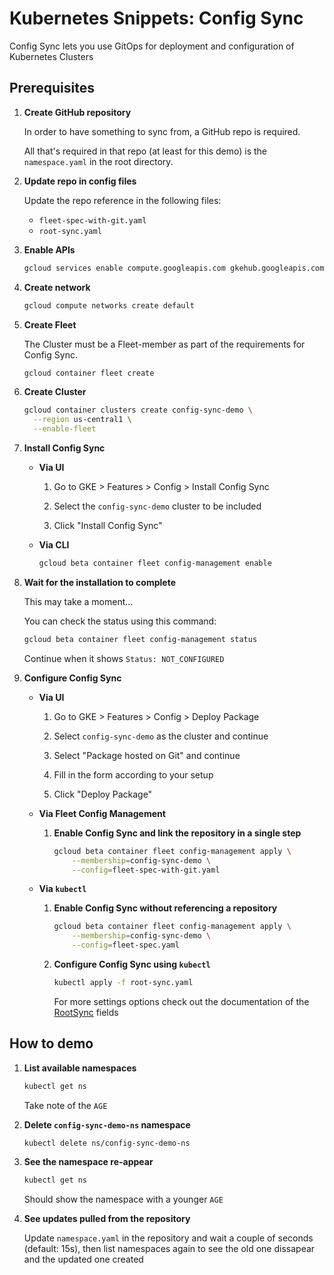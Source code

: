 # Kubernetes Snippets: Config Sync

Config Sync lets you use GitOps for deployment and configuration of Kubernetes Clusters

## Prerequisites

1. **Create GitHub repository**

    In order to have something to sync from, a GitHub repo is required.

    All that's required in that repo (at least for this demo) is the `namespace.yaml` in the root directory.

1. **Update repo in config files**

    Update the repo reference in the following files:

    - `fleet-spec-with-git.yaml`
    - `root-sync.yaml`

1. **Enable APIs**

    ```bash
    gcloud services enable compute.googleapis.com gkehub.googleapis.com anthos.googleapis.com
    ```

1. **Create network**

    ```bash
    gcloud compute networks create default
    ```

1. **Create Fleet**

    The Cluster must be a Fleet-member as part of the requirements for Config Sync.

    ```bash
    gcloud container fleet create
    ```

1. **Create Cluster**

    ```bash
    gcloud container clusters create config-sync-demo \
      --region us-central1 \
      --enable-fleet
    ```

1. **Install Config Sync**

    - **Via UI**

        1. Go to GKE > Features > Config > Install Config Sync

        1. Select the `config-sync-demo` cluster to be included

        1. Click "Install Config Sync"

    - **Via CLI**

        ```bash
        gcloud beta container fleet config-management enable
        ```

1. **Wait for the installation to complete**

    This may take a moment...

    You can check the status using this command:

    ```bash
    gcloud beta container fleet config-management status
    ```

    Continue when it shows `Status: NOT_CONFIGURED`

1. **Configure Config Sync**

    - **Via UI**
        
        1. Go to GKE > Features > Config > Deploy Package

        1. Select `config-sync-demo` as the cluster and continue

        1. Select "Package hosted on Git" and continue

        1. Fill in the form according to your setup

        1. Click "Deploy Package"

    - **Via Fleet Config Management**

      1. **Enable Config Sync and link the repository in a single step**

            ```bash
            gcloud beta container fleet config-management apply \
                --membership=config-sync-demo \
                --config=fleet-spec-with-git.yaml
            ```

    - **Via `kubectl`**

      1. **Enable Config Sync without referencing a repository**

            ```bash
            gcloud beta container fleet config-management apply \
                --membership=config-sync-demo \
                --config=fleet-spec.yaml
            ```

      1. **Configure Config Sync using `kubectl`**
      
            ```bash
            kubectl apply -f root-sync.yaml
            ```

            For more settings options check out the documentation of the [RootSync](https://cloud.google.com/kubernetes-engine/enterprise/config-sync/docs/reference/rootsync-reposync-fields) fields

## How to demo

1. **List available namespaces**

    ```bash
    kubectl get ns
    ```

    Take note of the `AGE`

1. **Delete `config-sync-demo-ns` namespace**

    ```bash
    kubectl delete ns/config-sync-demo-ns
    ```

1. **See the namespace re-appear**

    ```bash
    kubectl get ns
    ```

    Should show the namespace with a younger `AGE`

1. **See updates pulled from the repository**

    Update `namespace.yaml` in the repository and wait a couple of seconds (default: 15s), then list namespaces again to see the old one dissapear and the updated one created